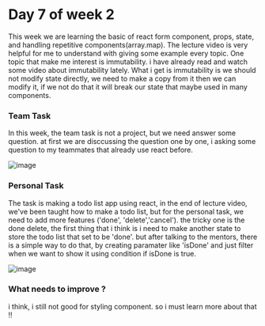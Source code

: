# Day 7 of week 2
This week we are learning the basic of react form component, props, state, and handling repetitive components(array.map). The lecture video is very helpful for me to understand with giving some example every topic. One topic that make me interest is immutability. i have already read and watch some video about immutability lately.
What i get is immutability is we should not modify state directly, we need to make a copy from it then we can modify it, if we not do that it will break our state that maybe used in many components.

### Team Task
In this week, the team task is not a project, but we need answer some question. at first we are disccussing the question one by one, i asking some question to my teammates that already use react before. 

![image](https://user-images.githubusercontent.com/85722211/198349219-81a25203-c492-43fc-accc-c032e1c43394.png)


### Personal Task
The task is making a todo list app using react, in the end of lecture video, we've been taught how to make a todo list, but for the personal task, we need to add more features ('done', 'delete','cancel'). the tricky one is the done delete, the first thing that i think is i need to make another state to store the todo list that set to be 'done'. but after talking to the mentors, there is a simple way to do that, by creating paramater like 'isDone' and just filter when we want to show it using condition if isDone is true.

![image](https://user-images.githubusercontent.com/85722211/198349123-f5f0c586-d89e-41ad-8a47-956e4218ece7.png)


### What needs to improve ?
i think, i still not good for styling component. so i must learn more about that !!
